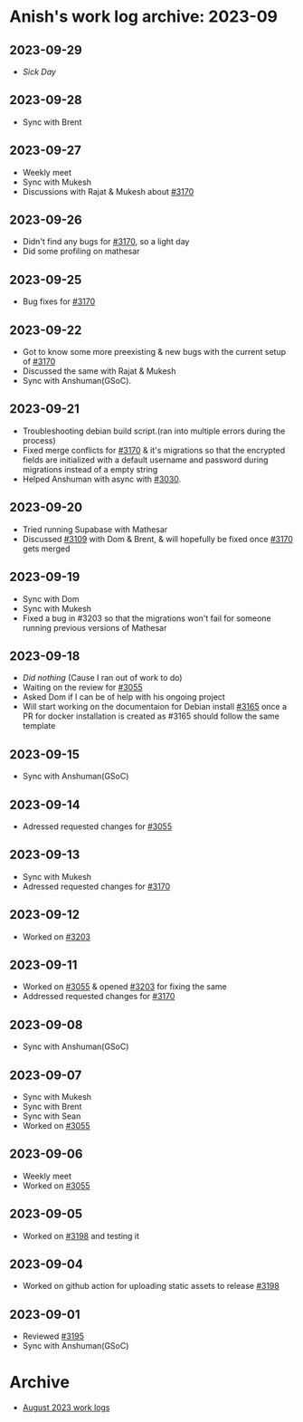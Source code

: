 # Anish's work log archive: 2023-09


## 2023-09-29

- *Sick Day*

## 2023-09-28

- Sync with Brent

## 2023-09-27

- Weekly meet
- Sync with Mukesh
- Discussions with Rajat & Mukesh about [#3170](https://github.com/centerofci/mathesar/pull/3170)

## 2023-09-26

- Didn't find any bugs for [#3170](https://github.com/centerofci/mathesar/pull/3170), so a light day
- Did some profiling on mathesar

## 2023-09-25

- Bug fixes for [#3170](https://github.com/centerofci/mathesar/pull/3170)

## 2023-09-22

- Got to know some more preexisting & new bugs with the current setup of [#3170](https://github.com/centerofci/mathesar/pull/3170)
- Discussed the same with Rajat & Mukesh
- Sync with Anshuman(GSoC).

## 2023-09-21

- Troubleshooting debian build script.(ran into multiple errors during the process)
- Fixed merge conflicts for [#3170](https://github.com/centerofci/mathesar/pull/3170) & it's migrations so that the encrypted fields are initialized with a default username and password during migrations instead of a empty string
- Helped Anshuman with async with [#3030](https://github.com/centerofci/mathesar/pull/3030).

## 2023-09-20

- Tried running Supabase with Mathesar
- Discussed [#3109](https://github.com/centerofci/mathesar/pull/3109) with Dom & Brent, & will hopefully be fixed once [#3170](https://github.com/centerofci/mathesar/pull/3170) gets merged 

## 2023-09-19

- Sync with Dom
- Sync with Mukesh
- Fixed a bug in #3203 so that the migrations won't fail for someone running previous versions of Mathesar

## 2023-09-18

- *Did nothing* (Cause I ran out of work to do)
- Waiting on the review for [#3055](https://github.com/centerofci/mathesar/pull/3055)
- Asked Dom if I can be of help with his ongoing project
- Will start working on the documentaion for Debian install [#3165](https://github.com/centerofci/mathesar/issues/3165) once a PR for docker installation is created as #3165 should follow the same template

## 2023-09-15

- Sync with Anshuman(GSoC)

## 2023-09-14

- Adressed requested changes for [#3055](https://github.com/centerofci/mathesar/pull/3055)

## 2023-09-13

- Sync with Mukesh
- Adressed requested changes for [#3170](https://github.com/centerofci/mathesar/pull/3170)

## 2023-09-12

- Worked on [#3203](https://github.com/centerofci/mathesar/pull/3203)

## 2023-09-11

- Worked on [#3055](https://github.com/centerofci/mathesar/issues/3055) & opened [#3203](https://github.com/centerofci/mathesar/pull/3203) for fixing the same
- Addressed requested changes for [#3170](https://github.com/centerofci/mathesar/pull/3170)

## 2023-09-08

- Sync with Anshuman(GSoC)

## 2023-09-07

- Sync with Mukesh
- Sync with Brent
- Sync with Sean
- Worked on [#3055](https://github.com/centerofci/mathesar/issues/3055)

## 2023-09-06

- Weekly meet
- Worked on [#3055](https://github.com/centerofci/mathesar/issues/3055)

## 2023-09-05

- Worked on [#3198](https://github.com/centerofci/mathesar/pull/3198) and testing it

## 2023-09-04

- Worked on github action for uploading static assets to release [#3198](https://github.com/centerofci/mathesar/pull/3198)

## 2023-09-01

- Reviewed [#3195](https://github.com/centerofci/mathesar/pull/3195)
- Sync with Anshuman(GSoC)

# Archive
 - [August 2023 work logs](/team/worklogs/archive/2023-08/anish/)
